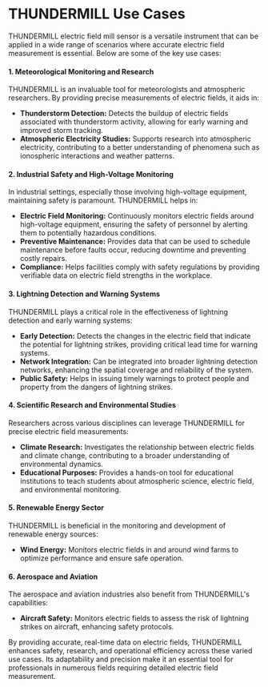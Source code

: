 # THUNDERMILL Use Cases

THUNDERMILL electric field mill sensor is a versatile instrument that can be applied in a wide range of scenarios where accurate electric field measurement is essential. Below are some of the key use cases:

#### 1. Meteorological Monitoring and Research
THUNDERMILL is an invaluable tool for meteorologists and atmospheric researchers. By providing precise measurements of electric fields, it aids in:
- **Thunderstorm Detection:** Detects the buildup of electric fields associated with thunderstorm activity, allowing for early warning and improved storm tracking.
- **Atmospheric Electricity Studies:** Supports research into atmospheric electricity, contributing to a better understanding of phenomena such as ionospheric interactions and weather patterns.

#### 2. Industrial Safety and High-Voltage Monitoring
In industrial settings, especially those involving high-voltage equipment, maintaining safety is paramount. THUNDERMILL helps in:
- **Electric Field Monitoring:** Continuously monitors electric fields around high-voltage equipment, ensuring the safety of personnel by alerting them to potentially hazardous conditions.
- **Preventive Maintenance:** Provides data that can be used to schedule maintenance before faults occur, reducing downtime and preventing costly repairs.
- **Compliance:** Helps facilities comply with safety regulations by providing verifiable data on electric field strengths in the workplace.

#### 3. Lightning Detection and Warning Systems
THUNDERMILL plays a critical role in the effectiveness of lightning detection and early warning systems:
- **Early Detection:** Detects the changes in the electric field that indicate the potential for lightning strikes, providing critical lead time for warning systems.
- **Network Integration:** Can be integrated into broader lightning detection networks, enhancing the spatial coverage and reliability of the system.
- **Public Safety:** Helps in issuing timely warnings to protect people and property from the dangers of lightning strikes.

#### 4. Scientific Research and Environmental Studies
Researchers across various disciplines can leverage THUNDERMILL for precise electric field measurements:
- **Climate Research:** Investigates the relationship between electric fields and climate change, contributing to a broader understanding of environmental dynamics.
- **Educational Purposes:** Provides a hands-on tool for educational institutions to teach students about atmospheric science, electric field, and environmental monitoring.

#### 5. Renewable Energy Sector
THUNDERMILL is beneficial in the monitoring and development of renewable energy sources:
- **Wind Energy:** Monitors electric fields in and around wind farms to optimize performance and ensure safe operation.

#### 6. Aerospace and Aviation
The aerospace and aviation industries also benefit from THUNDERMILL's capabilities:
- **Aircraft Safety:** Monitors electric fields to assess the risk of lightning strikes on aircraft, enhancing safety protocols.

By providing accurate, real-time data on electric fields, THUNDERMILL enhances safety, research, and operational efficiency across these varied use cases. Its adaptability and precision make it an essential tool for professionals in numerous fields requiring detailed electric field measurement.
